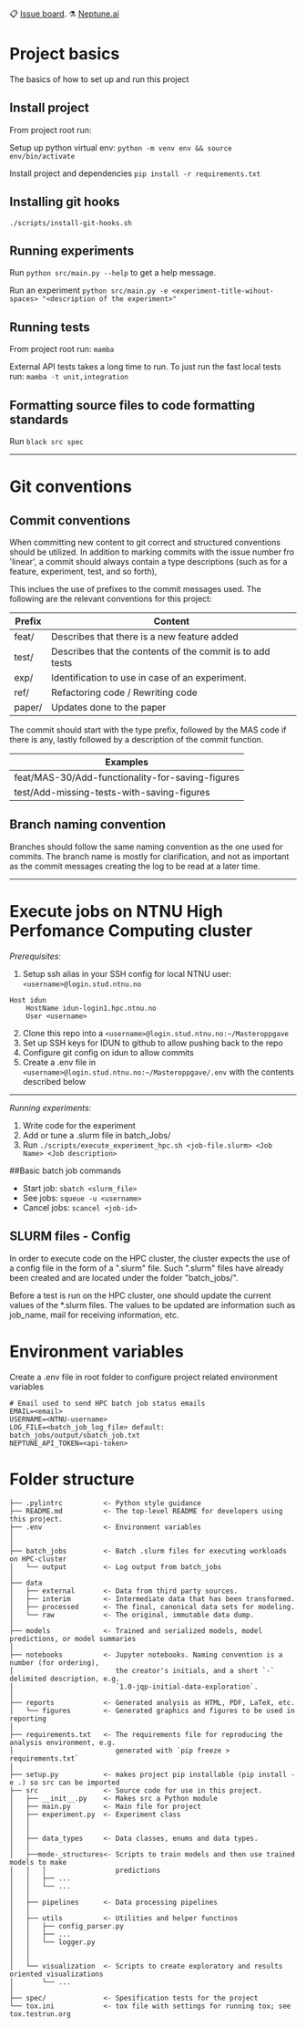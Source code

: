 :clipboard: [Issue board](https://linear.app/masterproject/team/MAS/board). ⚗️ [Neptune.ai](https://app.neptune.ai/o/sjsivertandsanderkk/org/Masteroppgave/e/MAS-28/all?path=&attribute=data_pipeline_steps)

# Project basics
The basics of how to set up and run this project

## Install project
From project root run:

Setup up python virtual env:
`python -m venv env && source env/bin/activate`

Install project and dependencies
`pip install -r requirements.txt`

## Installing git hooks

`./scripts/install-git-hooks.sh`

## Running experiments
Run `python src/main.py --help` to get a help message.

Run an experiment `python src/main.py -e <experiment-title-wihout-spaces> "<description of the experiment>"`
## Running tests
From project root run:
`mamba`

External API tests takes a long time to run. To just run the fast local tests run:
`mamba -t unit,integration`

## Formatting source files to code formatting standards
Run `black src spec`



---------------
# Git conventions

## Commit conventions
When committing new content to git correct and structured conventions should be utilized. In addition to marking commits with the issue number fro 'linear', a commit should always contain a type descriptions (such as for a feature, experiment, test, and so forth),

This inclues the use of prefixes to the commit messages used.
The following are the relevant conventions for this project:

|Prefix |Content |
|------ |------- |
|feat/  | Describes that there is a new feature added |
|test/  | Describes that the contents of the commit is to add tests |
|exp/   | Identification to use in case of an experiment. |
|ref/   | Refactoring code / Rewriting code |
|paper/ | Updates done to the paper |

The commit should start with the type prefix, followed by the MAS code if there is any, lastly followed by a description of the commit function.

|Examples |
|---------|
|feat/MAS-30/Add-functionality-for-saving-figures
|test/Add-missing-tests-with-saving-figures


## Branch naming convention
Branches should follow the same naming convention as the one used for commits.
The branch name is mostly for clarification, and not as important as the commit messages creating the log to be read at a later time.


---------------
# Execute jobs on NTNU High Perfomance Computing cluster

*Prerequisites:*
1. Setup ssh alias in your SSH config for local NTNU user: `<username>@login.stud.ntnu.no`
```
Host idun
	HostName idun-login1.hpc.ntnu.no
	User <username>
```
2. Clone this repo into a `<username>@login.stud.ntnu.no:~/Masteroppgave`
3. Set up SSH keys for IDUN to github to allow pushing back to the repo
4. Configure git config on idun to allow commits
5. Create a .env file in `<username>@login.stud.ntnu.no:~/Masteroppgave/.env`
with the contents described below

--------------

*Running experiments:*

1. Write code for the experiment
2. Add or tune a .slurm file in batch_Jobs/
3. Run `./scripts/execute_experiment_hpc.sh <job-file.slurm> <Job Name> <Job description>`

##Basic batch job commands

* Start job: `sbatch <slurm_file>`
* See jobs: `squeue -u <username>`
* Cancel jobs: `scancel <job-id>`


## SLURM files - Config
In order to execute code on the HPC cluster, the cluster expects the use of a config file in the form of a ".slurm" file.
Such ".slurm" files have already been created and are located under the folder "batch_jobs/".

Before a test is run on the HPC cluster, one should update the current values of the *.slurm files.
The values to be updated are information such as job_name, mail for receiving information, etc.

# Environment variables
Create a .env file in root folder to configure project related environment variables

```
# Email used to send HPC batch job status emails
EMAIL=<email>
USERNAME=<NTNU-username>
LOG_FILE=<batch_job_log_file> default: batch_jobs/output/sbatch_job.txt
NEPTUNE_API_TOKEN=<api-token>
```

# Folder structure

```
├── .pylintrc          <- Python style guidance
├── README.md          <- The top-level README for developers using this project.
├── .env               <- Environment variables
│
│
├── batch_jobs		   <- Batch .slurm files for executing workloads on HPC-cluster
│   └── output         <- Log output from batch_jobs
│
├── data
│   ├── external       <- Data from third party sources.
│   ├── interim        <- Intermediate data that has been transformed.
│   ├── processed      <- The final, canonical data sets for modeling.
│   └── raw            <- The original, immutable data dump.
│
├── models             <- Trained and serialized models, model predictions, or model summaries
│
├── notebooks          <- Jupyter notebooks. Naming convention is a number (for ordering),
│                         the creator's initials, and a short `-` delimited description, e.g.
│                         `1.0-jqp-initial-data-exploration`.
│
├── reports            <- Generated analysis as HTML, PDF, LaTeX, etc.
│   └── figures        <- Generated graphics and figures to be used in reporting
│
├── requirements.txt   <- The requirements file for reproducing the analysis environment, e.g.
│                         generated with `pip freeze > requirements.txt`
│
├── setup.py           <- makes project pip installable (pip install -e .) so src can be imported
├── src                <- Source code for use in this project.
│   ├── __init__.py    <- Makes src a Python module
│   ├── main.py		   <- Main file for project
│   ├── experiment.py  <- Experiment class
│   │
│   │
│   ├── data_types     <- Data classes, enums and data types.
│   │
│   ├──mode-_structures<- Scripts to train models and then use trained models to make
│   │   │                 predictions
│   │   ├── ...
│   │   └── ...
│   │
│   ├── pipelines      <- Data processing pipelines
│   │
│   ├── utils		   <- Utilities and helper functinos
│   │   ├── config_parser.py
│   │   ├── ...
│   │   └── logger.py
│   │
│   │
│   └── visualization  <- Scripts to create exploratory and results oriented visualizations
│       └── ...
│
├── spec/		       <- Spesification tests for the project
└── tox.ini            <- tox file with settings for running tox; see tox.testrun.org
```
